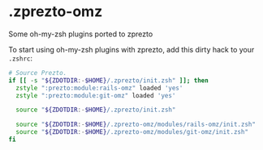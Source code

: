 # .zprezto-omz
Some oh-my-zsh plugins ported to zprezto

To start using oh-my-zsh plugins with zprezto, add this dirty hack to your `.zshrc`:
```zsh
# Source Prezto.
if [[ -s "${ZDOTDIR:-$HOME}/.zprezto/init.zsh" ]]; then
  zstyle ":prezto:module:rails-omz" loaded 'yes'
  zstyle ":prezto:module:git-omz" loaded 'yes'

  source "${ZDOTDIR:-$HOME}/.zprezto/init.zsh"

  source "${ZDOTDIR:-$HOME}/.zprezto-omz/modules/rails-omz/init.zsh"
  source "${ZDOTDIR:-$HOME}/.zprezto-omz/modules/git-omz/init.zsh"
fi
```
